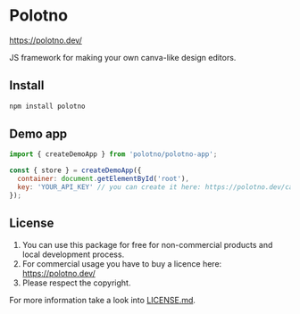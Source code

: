 # Polotno

https://polotno.dev/

JS framework for making your own canva-like design editors.

## Install

```bash
npm install polotno
```

## Demo app

```js
import { createDemoApp } from 'polotno/polotno-app';

const { store } = createDemoApp({
  container: document.getElementById('root'),
  key: 'YOUR_API_KEY' // you can create it here: https://polotno.dev/cabinet/
});
```

## License

1. You can use this package for free for non-commercial products and local development process.
2. For commercial usage you have to buy a licence here: https://polotno.dev/
3. Please respect the copyright.

For more information take a look into [LICENSE.md](/LICENSE.md).